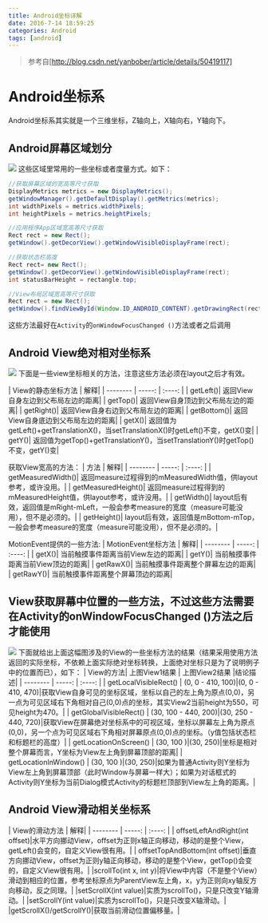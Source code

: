 ```yaml
---
title: Android坐标详解
date: 2016-7-14 18:59:25
categories: Android
tags: [android]
---
```


> 参考自[http://blog.csdn.net/yanbober/article/details/50419117]

# Android坐标系
Android坐标系其实就是一个三维坐标，Z轴向上，X轴向右，Y轴向下。

<!--more-->
## Android屏幕区域划分
![](http://oeiu2t0ur.bkt.clouddn.com/20160104150213656.png)
这些区域里常用的一些坐标或者度量方式。如下：

```java
//获取屏幕区域的宽高等尺寸获取
DisplayMetrics metrics = new DisplayMetrics();
getWindowManager().getDefaultDisplay().getMetrics(metrics);
int widthPixels = metrics.widthPixels;
int heightPixels = metrics.heightPixels;

//应用程序App区域宽高等尺寸获取
Rect rect = new Rect();
getWindow().getDecorView().getWindowVisibleDisplayFrame(rect);

//获取状态栏高度
Rect rect= new Rect();
getWindow().getDecorView().getWindowVisibleDisplayFrame(rect);
int statusBarHeight = rectangle.top;

//View布局区域宽高等尺寸获取
Rect rect = new Rect();  
getWindow().findViewById(Window.ID_ANDROID_CONTENT).getDrawingRect(rect);  
```
这些方法最好在`Activity`的`onWindowFocusChanged ()`方法或者之后调用

## Android View绝对相对坐标系

![](http://oeiu2t0ur.bkt.clouddn.com/20160104113905961.png)
下面是一些view坐标相关的方法，注意这些方法必须在layout之后才有效。

| View的静态坐标方法 | 解释|
| --------   | -----:  | :----:  |
| getLeft()| 返回View自身左边到父布局左边的距离|
| getTop()| 返回View自身顶边到父布局左边的距离|
| getRight()| 返回View自身右边到父布局左边的距离|
| getBottom()| 返回View自身底边到父布局左边的距离|
| getX()| 返回值为getLeft()+getTranslationX()，当setTranslationX()时getLeft()不变，getX()变|
| getY()| 返回值为getTop()+getTranslationY()，当setTranslationY()时getTop()不变，getY()变|

获取View宽高的方法：
| 方法 | 解释|
| --------   | -----:  | :----:  |
| getMeasuredWidth()| 返回measure过程得到的mMeasuredWidth值，供layout参考，或许没用。|
| getMeasuredHeight()| 返回measure过程得到的mMeasuredHeight值，供layout参考，或许没用。|
| getWidth()| layout后有效，返回值是mRight-mLeft，一般会参考measure的宽度（measure可能没用），但不是必须的。|
| getHeight()| layout后有效，返回值是mBottom-mTop，一般会参考measure的宽度（measure可能没用），但不是必须的。|


MotionEvent提供的一些方法:
| MotionEvent坐标方法 | 解释|
| --------   | -----:  | :----:  |
| getX()| 当前触摸事件距离当前View左边的距离|
| getY()| 当前触摸事件距离当前View顶边的距离|
| getRawX()| 当前触摸事件距离整个屏幕左边的距离|
| getRawY()| 当前触摸事件距离整个屏幕顶边的距离|

## View获取屏幕中位置的一些方法，不过这些方法需要在Activity的onWindowFocusChanged ()方法之后才能使用
![](http://oeiu2t0ur.bkt.clouddn.com/20160104174730818.png)
下面就给出上面这幅图涉及的View的一些坐标方法的结果（结果采用使用方法返回的实际坐标，不依赖上面实际绝对坐标转换，上面绝对坐标只是为了说明例子中的位置而已），如下：
| View的方法| 上图View1结果 | 上图View2结果 |结论描述|
| --------   | -----:  | :----:  |
| getLocalVisibleRect() | (0, 0 - 410, 100)|(0, 0 - 410, 470)|获取View自身可见的坐标区域，坐标以自己的左上角为原点(0,0)，另一点为可见区域右下角相对自己(0,0)点的坐标，其实View2当前height为550，可见height为470。|
| getGlobalVisibleRect() | (30, 100 - 440, 200)|(30, 250 - 440, 720)|获取View在屏幕绝对坐标系中的可视区域，坐标以屏幕左上角为原点(0,0)，另一个点为可见区域右下角相对屏幕原点(0,0)点的坐标。（y值包括状态栏和标题栏的高度）|
| getLocationOnScreen() | (30, 100 )|(30, 250)|坐标是相对整个屏幕而言，Y坐标为View左上角到屏幕顶部的距离|
| getLocationInWindow() | (30, 100 )|(30, 250)|如果为普通Activity则Y坐标为View左上角到屏幕顶部（此时Window与屏幕一样大）；如果为对话框式的Activity则Y坐标为当前Dialog模式Activity的标题栏顶部到View左上角的距离。|

## Android View滑动相关坐标系
| View的滑动方法 | 解释|
| --------   | -----:  | :----:  |
| offsetLeftAndRight(int offset)|水平方向挪动View，offset为正则x轴正向移动，移动的是整个View，getLeft()会变的，自定义View很有用。|
| offsetTopAndBottom(int offset)|垂直方向挪动View，offset为正则y轴正向移动，移动的是整个View，getTop()会变的，自定义View很有用。|
|scrollTo(int x, int y)|将View中内容（不是整个View）滑动到相应的位置，参考坐标原点为ParentView左上角，x，y为正则向xy轴反方向移动，反之同理。|
|setScrollX(int value)|实质为scrollTo()，只是只改变Y轴滑动。|
|setScrollY(int value)|实质为scrollTo()，只是只改变X轴滑动。|
|getScrollX()/getScrollY()|获取当前滑动位置偏移量。|



